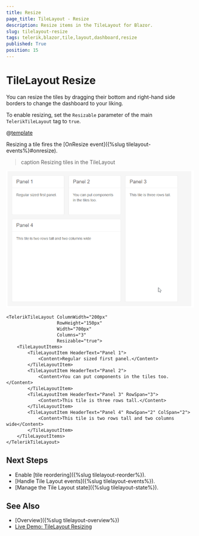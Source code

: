```yaml
---
title: Resize
page_title: TileLayout - Resize
description: Resize items in the TileLayout for Blazor.
slug: tilelayout-resize
tags: telerik,blazor,tile,layout,dashboard,resize
published: True
position: 15
---
```


# TileLayout Resize

You can resize the tiles by dragging their bottom and right-hand side borders to change the dashboard to your liking.

To enable resizing, set the `Resizable` parameter of the main `TelerikTileLayout` tag to `true`.

@[template](/_contentTemplates/tilelayout/basics.md#resizing-reordering-logic)

Resizing a tile fires the [OnResize event]({%slug tilelayout-events%}#onresize).

>caption Resizing tiles in the TileLayout

![resize tiles](images/tilelayout-resizing-overview.gif)

````CSHTML
<TelerikTileLayout ColumnWidth="200px"
                   RowHeight="150px"
                   Width="700px"
                   Columns="3"
                   Resizable="true">
    <TileLayoutItems>
        <TileLayoutItem HeaderText="Panel 1">
            <Content>Regular sized first panel.</Content>
        </TileLayoutItem>
        <TileLayoutItem HeaderText="Panel 2">
            <Content>You can put components in the tiles too.</Content>
        </TileLayoutItem>
        <TileLayoutItem HeaderText="Panel 3" RowSpan="3">
            <Content>This tile is three rows tall.</Content>
        </TileLayoutItem>
        <TileLayoutItem HeaderText="Panel 4" RowSpan="2" ColSpan="2">
            <Content>This tile is two rows tall and two columns wide</Content>
        </TileLayoutItem>
    </TileLayoutItems>
</TelerikTileLayout>
````


## Next Steps

* Enable [tile reordering]({%slug tilelayout-reorder%}).
* [Handle Tile Layout events]({%slug tilelayout-events%}).
* [Manage the Tile Layout state]({%slug tilelayout-state%}).


## See Also

* [Overview]({%slug tilelayout-overview%})
* [Live Demo: TileLayout Resizing](https://demos.telerik.com/blazor-ui/tilelayout/resizing)
